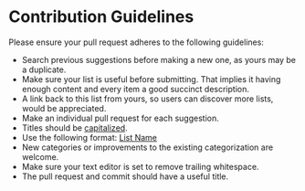 # Contribution Guidelines

Please ensure your pull request adheres to the following guidelines:

 - Search previous suggestions before making a new one, as yours may be a duplicate.
 - Make sure your list is useful before submitting. That implies it having enough content and every item a good succinct description.
 - A link back to this list from yours, so users can discover more lists, would be appreciated.
 - Make an individual pull request for each suggestion.
 - Titles should be [capitalized](https://grammar.yourdictionary.com/capitalization/rules-for-capitalization-in-titles.html).
 - Use the following format: [List Name](link)
 - New categories or improvements to the existing categorization are welcome.
 - Make sure your text editor is set to remove trailing whitespace.
 - The pull request and commit should have a useful title.
